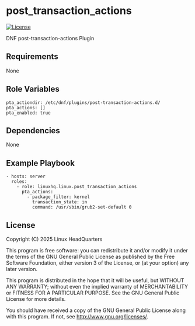 # post\_transaction\_actions

[![License](https://img.shields.io/badge/license-GPLv3-lightgreen)](https://www.gnu.org/licenses/gpl-3.0.en.html#license-text)

DNF post-transaction-actions Plugin

## Requirements

None

## Role Variables

    pta_actiondir: /etc/dnf/plugins/post-transaction-actions.d/
    pta_actions: []
    pta_enabled: true

## Dependencies

None

## Example Playbook

    - hosts: server
      roles:
        - role: linuxhq.linux.post_transaction_actions
          pta_actions:
            - package_filter: kernel
              transaction_state: in
              command: /usr/sbin/grub2-set-default 0

## License

Copyright (C) 2025 Linux HeadQuarters

This program is free software: you can redistribute it and/or modify
it under the terms of the GNU General Public License as published by
the Free Software Foundation, either version 3 of the License, or
(at your option) any later version.

This program is distributed in the hope that it will be useful,
but WITHOUT ANY WARRANTY; without even the implied warranty of
MERCHANTABILITY or FITNESS FOR A PARTICULAR PURPOSE. See the
GNU General Public License for more details.

You should have received a copy of the GNU General Public License
along with this program. If not, see <http://www.gnu.org/licenses/>.
